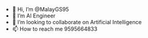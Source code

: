 - 👋 Hi, I’m @MalayGS95
- 👀 I’m AI Engineer
- 💞️ I’m looking to collaborate on Artificial Intelligence
- 📫 How to reach me 9595664833

<!---
MalayGS95/MalayGS95 is a ✨ special ✨ repository because its `README.md` (this file) appears on your GitHub profile.
You can click the Preview link to take a look at your changes.
--->
